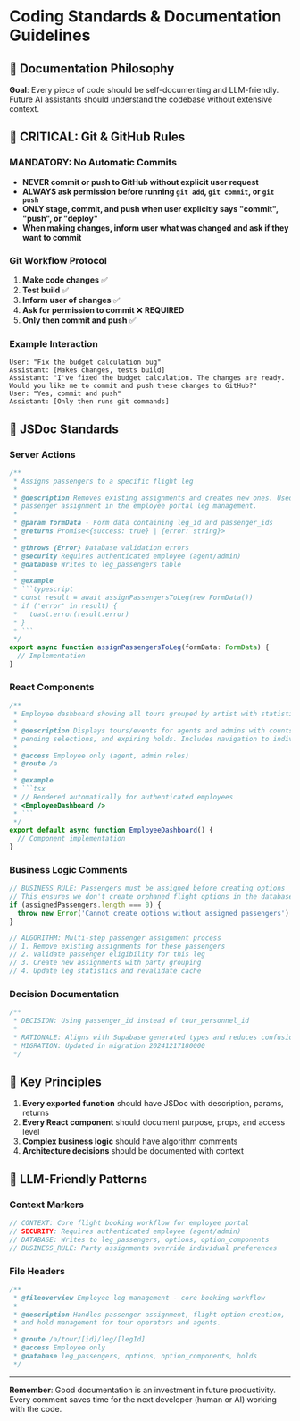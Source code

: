 # Coding Standards & Documentation Guidelines

## 📝 Documentation Philosophy

**Goal**: Every piece of code should be self-documenting and LLM-friendly. Future AI assistants should understand the codebase without extensive context.

## 🚨 CRITICAL: Git & GitHub Rules

### **MANDATORY: No Automatic Commits**
- **NEVER commit or push to GitHub without explicit user request**
- **ALWAYS ask permission before running `git add`, `git commit`, or `git push`**
- **ONLY stage, commit, and push when user explicitly says "commit", "push", or "deploy"**
- **When making changes, inform user what was changed and ask if they want to commit**

### **Git Workflow Protocol**
1. **Make code changes** ✅
2. **Test build** ✅ 
3. **Inform user of changes** ✅
4. **Ask for permission to commit** ❌ **REQUIRED**
5. **Only then commit and push** ✅

### **Example Interaction**
```
User: "Fix the budget calculation bug"
Assistant: [Makes changes, tests build]
Assistant: "I've fixed the budget calculation. The changes are ready. Would you like me to commit and push these changes to GitHub?"
User: "Yes, commit and push"
Assistant: [Only then runs git commands]
```

## 🎯 JSDoc Standards

### **Server Actions**

```typescript
/**
 * Assigns passengers to a specific flight leg
 * 
 * @description Removes existing assignments and creates new ones. Used for bulk
 * passenger assignment in the employee portal leg management.
 * 
 * @param formData - Form data containing leg_id and passenger_ids
 * @returns Promise<{success: true} | {error: string}>
 * 
 * @throws {Error} Database validation errors
 * @security Requires authenticated employee (agent/admin)
 * @database Writes to leg_passengers table
 * 
 * @example
 * ```typescript
 * const result = await assignPassengersToLeg(new FormData())
 * if ('error' in result) {
 *   toast.error(result.error)
 * }
 * ```
 */
export async function assignPassengersToLeg(formData: FormData) {
  // Implementation
}
```

### **React Components**

```typescript
/**
 * Employee dashboard showing all tours grouped by artist with statistics
 * 
 * @description Displays tours/events for agents and admins with counts for legs,
 * pending selections, and expiring holds. Includes navigation to individual tours.
 * 
 * @access Employee only (agent, admin roles)
 * @route /a
 * 
 * @example
 * ```tsx
 * // Rendered automatically for authenticated employees
 * <EmployeeDashboard />
 * ```
 */
export default async function EmployeeDashboard() {
  // Component implementation
}
```

### **Business Logic Comments**

```typescript
// BUSINESS_RULE: Passengers must be assigned before creating options
// This ensures we don't create orphaned flight options in the database
if (assignedPassengers.length === 0) {
  throw new Error('Cannot create options without assigned passengers')
}

// ALGORITHM: Multi-step passenger assignment process
// 1. Remove existing assignments for these passengers
// 2. Validate passenger eligibility for this leg
// 3. Create new assignments with party grouping
// 4. Update leg statistics and revalidate cache
```

### **Decision Documentation**

```typescript
/**
 * DECISION: Using passenger_id instead of tour_personnel_id
 * 
 * RATIONALE: Aligns with Supabase generated types and reduces confusion
 * MIGRATION: Updated in migration 20241217180000
 */
```

## 🎯 Key Principles

1. **Every exported function** should have JSDoc with description, params, returns
2. **Every React component** should document purpose, props, and access level
3. **Complex business logic** should have algorithm comments
4. **Architecture decisions** should be documented with context

## 🤖 LLM-Friendly Patterns

### **Context Markers**
```typescript
// CONTEXT: Core flight booking workflow for employee portal
// SECURITY: Requires authenticated employee (agent/admin) 
// DATABASE: Writes to leg_passengers, options, option_components
// BUSINESS_RULE: Party assignments override individual preferences
```

### **File Headers**
```typescript
/**
 * @fileoverview Employee leg management - core booking workflow
 * 
 * @description Handles passenger assignment, flight option creation,
 * and hold management for tour operators and agents.
 * 
 * @route /a/tour/[id]/leg/[legId]
 * @access Employee only
 * @database leg_passengers, options, option_components, holds
 */
```

---

**Remember**: Good documentation is an investment in future productivity. Every comment saves time for the next developer (human or AI) working with the code.
